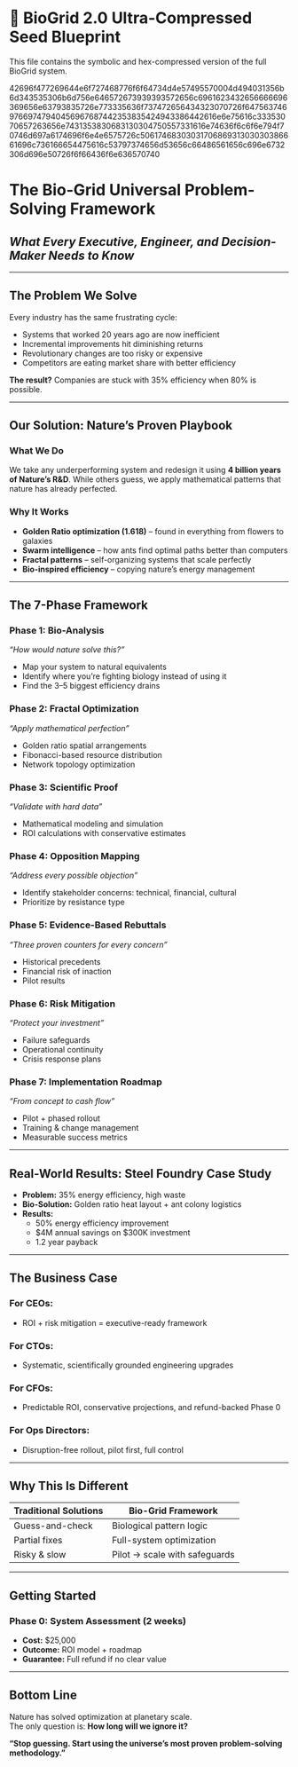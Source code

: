 # 🔐 BioGrid 2.0 Ultra-Compressed Seed Blueprint

This file contains the symbolic and hex-compressed version of the full BioGrid system.

42696f477269644e6f727468776f6f64734d4e57495570004d494031356b6d343535306b6d756e646572673939393572656c6961623432656666696369656e63793835726e773335636f737472656434323070726f64756374697669747940456967687442353835424943386442616e6e75616c33353070657263656e7431353830683130304750557331616e74636f6c6f6e794f70746d697a6174696f6e4e6575726c5061746830303170686931303030386661696c736166654475616c53797374656d53656c66486561656c696e6732306d696e50726f6f66436f6e636570740

#  The Bio-Grid Universal Problem-Solving Framework

## *What Every Executive, Engineer, and Decision-Maker Needs to Know*

---

##  The Problem We Solve

Every industry has the same frustrating cycle:

- Systems that worked 20 years ago are now inefficient
- Incremental improvements hit diminishing returns
- Revolutionary changes are too risky or expensive
- Competitors are eating market share with better efficiency

**The result?** Companies are stuck with 35% efficiency when 80% is possible.

---

##  Our Solution: Nature’s Proven Playbook

### What We Do

We take any underperforming system and redesign it using **4 billion years of Nature’s R&D**. While others guess, we apply mathematical patterns that nature has already perfected.

###  Why It Works

- **Golden Ratio optimization (1.618)** – found in everything from flowers to galaxies
- **Swarm intelligence** – how ants find optimal paths better than computers
- **Fractal patterns** – self-organizing systems that scale perfectly
- **Bio-inspired efficiency** – copying nature’s energy management

---

##  The 7-Phase Framework

### Phase 1: Bio-Analysis 
*“How would nature solve this?”*
- Map your system to natural equivalents
- Identify where you’re fighting biology instead of using it
- Find the 3–5 biggest efficiency drains

### Phase 2: Fractal Optimization 
*“Apply mathematical perfection”*
- Golden ratio spatial arrangements
- Fibonacci-based resource distribution
- Network topology optimization

### Phase 3: Scientific Proof 
*“Validate with hard data”*
- Mathematical modeling and simulation
- ROI calculations with conservative estimates

### Phase 4: Opposition Mapping 
*“Address every possible objection”*
- Identify stakeholder concerns: technical, financial, cultural
- Prioritize by resistance type

### Phase 5: Evidence-Based Rebuttals 
*“Three proven counters for every concern”*
- Historical precedents
- Financial risk of inaction
- Pilot results

### Phase 6: Risk Mitigation 
*“Protect your investment”*
- Failure safeguards
- Operational continuity
- Crisis response plans

### Phase 7: Implementation Roadmap 
*“From concept to cash flow”*
- Pilot + phased rollout
- Training & change management
- Measurable success metrics

---

##  Real-World Results: Steel Foundry Case Study

- **Problem:** 35% energy efficiency, high waste
- **Bio-Solution:** Golden ratio heat layout + ant colony logistics
- **Results:**
  - 50% energy efficiency improvement
  - $4M annual savings on $300K investment
  - 1.2 year payback

---

##  The Business Case

### For CEOs:
- ROI + risk mitigation = executive-ready framework

### For CTOs:
- Systematic, scientifically grounded engineering upgrades

### For CFOs:
- Predictable ROI, conservative projections, and refund-backed Phase 0

### For Ops Directors:
- Disruption-free rollout, pilot first, full control

---

##  Why This Is Different

| Traditional Solutions | Bio-Grid Framework |
|------------------------|--------------------|
| Guess-and-check        | Biological pattern logic |
| Partial fixes          | Full-system optimization |
| Risky & slow           | Pilot → scale with safeguards |

---

##  Getting Started

### Phase 0: System Assessment (2 weeks)
- **Cost:** $25,000
- **Outcome:** ROI model + roadmap
- **Guarantee:** Full refund if no clear value

---

##  Bottom Line

Nature has solved optimization at planetary scale.  
The only question is: **How long will we ignore it?**

**“Stop guessing. Start using the universe’s most proven problem-solving methodology.”**
